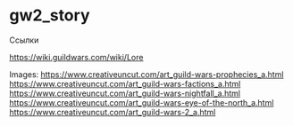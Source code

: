 # gw2_story

Ссылки

https://wiki.guildwars.com/wiki/Lore

Images:
https://www.creativeuncut.com/art_guild-wars-prophecies_a.html
https://www.creativeuncut.com/art_guild-wars-factions_a.html
https://www.creativeuncut.com/art_guild-wars-nightfall_a.html
https://www.creativeuncut.com/art_guild-wars-eye-of-the-north_a.html
https://www.creativeuncut.com/art_guild-wars-2_a.html
